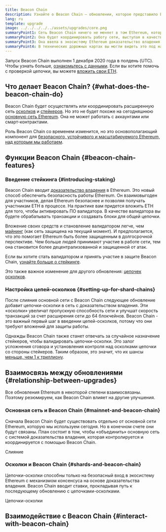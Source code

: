 ```yaml
---
title: Beacon Chain
description: Узнайте о Beacon Chain — обновлении, которое представило Ethereum с доказательством владения (Proof-of-Stake).
lang: ru
template: upgrade
image: ../../../../../assets/upgrades/core.png
summaryPoint1: Сеть Beacon Chain ничего не меняет в том Ethereum, который мы используем сегодня.
summaryPoint2: Она будет координировать работу сети, выступая в качестве уровня консенсуса.
summaryPoint3: Она ввела в экосистему Ethereum доказательство владения.
summaryPoint4: В технических дорожных картах вы могли видеть это под названием «Фаза 0».
---
```


<UpgradeStatus isShipped dateKey="page-upgrades-beacon-date">
    Запуск Beacon Chain выполнен 1 декабря 2020 года в полдень (UTC). Чтобы узнать больше, <a href="https://beaconscan. com/">ознакомьтесь с данными</a>. Если вы хотите помочь с проверкой цепочки, вы можете <a href="/staking/">вложить свои ETH</a>.
</UpgradeStatus>

## Что делает Beacon Chain? {#what-does-the-beacon-chain-do}

Beacon Chain будет осуществлять или координировать расширенную сеть [осколков](/roadmap/danksharding/) и [стейкеров](/staking/). Но это не будет похоже на сегодняшнюю [основную сеть Ethereum](/glossary/#mainnet). Она не может работать с аккаунтами или смарт-контрактами.

Роль Beacon Chain со временем изменится, но это основополагающий компонент для [безопасного, устойчивого и масштабируемого Ethereum, над которым мы работаем](/roadmap/vision/).

## Функции Beacon Chain {#beacon-chain-features}

### Введение стейкинга {#introducing-staking}

Beacon Chain вводит [доказательство владения](/developers/docs/consensus-mechanisms/pos/) в Ethereum. Это новый способ обеспечить безопасность работы Ethereum. Он взаимовыгоден для участников, делая Ethereum безопаснее и позволяя получать участникам ETH в процессе. На практике вам придется вложить ETH для того, чтобы активировать ПО валидатора. В качестве валидатора вы будете обрабатывать транзакции и создавать блоки для общей цепочки.

Вложение своих средств и становление валидатором легче, чем [майнинг](/developers/docs/mining/) (как сеть защищена на текущий момент). И предполагается, что это помогает Ethereum быть более защищенным в долгосрочной перспективе. Чем больше людей принимают участие в работе сети, тем она становится более децентрализованной и защищенной от атак.

<InfoBanner emoji=":money_bag:">
Если вы хотите стать валидатором и принять участие в защите Beacon Chain, <a href="/staking/">узнайте больше о стейкинге</a>.
</InfoBanner>

Это также важное изменение для другого обновления: [цепочек осколков](/roadmap/danksharding/).

### Настройка цепей-осколков {#setting-up-for-shard-chains}

После слияния основной сети с Beacon Chain следующее обновление добавит цепочки-осколки в сеть с доказательством владения. Эти «осколки» увеличат пропускную способность сети и улучшат скорость транзакций за счет расширения сети до 64 блокчейнов. Beacon Chain - это важный первый шаг в введении цепей-осколков, потому что они требуют вложений для защиты работы.

Однажды Beacon Chain также станет отвечать за случайное назначение стейкеров, чтобы валидировать цепочки-осколки. Это залог усложнения сговора и установления контроля над осколками цепочки со стороны стейкеров. Таким образом, это значит, что их шансы [меньше, чем 1 к триллиону](https://medium.com/@chihchengliang/minimum-committee-size-explained-67047111fa20).

## Взаимосвязь между обновлениями {#relationship-between-upgrades}

Все обновления Ethereum в некоторой степени взаимосвязаны. Поэтому резюмируем, как Beacon Chain влияет на другие улучшения.

### Основная сеть и Beacon Chain {#mainnet-and-beacon-chain}

Сначала Beacon Chain будет существовать отдельно от основной сети Ethereum, которую мы используем сегодня. Но в конечном счете они будут связаны. План состоит в том, чтобы «объединить» основную сеть с системой доказательства владения, которая контролируется и координируется с помощью Beacon Chain.

<ButtonLink to="/roadmap/merge/">
    Слияние
</ButtonLink>

### Осколки и Beacon Chain {#shards-and-beacon-chain}

Цепочки-осколки способны только на безопасный вход в экосистему Ethereum с механизмом консенсуса на основе доказательства владения. Beacon Chain вводит ставки, прокладывая путь к последующему обновлению с цепочками-осколками.

<ButtonLink to="/roadmap/danksharding/">
    Цепочки-осколки
</ButtonLink>

<Divider />

## Взаимодействие с Beacon Chain {#interact-with-beacon-chain}

<BeaconChainActions />
